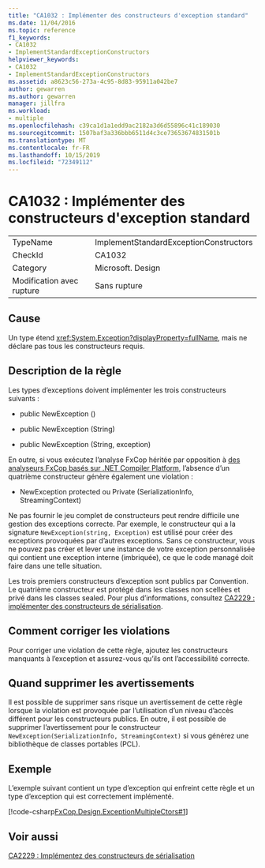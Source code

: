```yaml
---
title: "CA1032 : Implémenter des constructeurs d'exception standard"
ms.date: 11/04/2016
ms.topic: reference
f1_keywords:
- CA1032
- ImplementStandardExceptionConstructors
helpviewer_keywords:
- CA1032
- ImplementStandardExceptionConstructors
ms.assetid: a8623c56-273a-4c95-8d83-95911a042be7
author: gewarren
ms.author: gewarren
manager: jillfra
ms.workload:
- multiple
ms.openlocfilehash: c39ca1d1a1edd9ac2182a3d6d55896c41c189030
ms.sourcegitcommit: 1507baf3a336bbb6511d4c3ce73653674831501b
ms.translationtype: MT
ms.contentlocale: fr-FR
ms.lasthandoff: 10/15/2019
ms.locfileid: "72349112"
---
```

# <a name="ca1032-implement-standard-exception-constructors"></a>CA1032 : Implémenter des constructeurs d'exception standard

|||
|-|-|
|TypeName|ImplementStandardExceptionConstructors|
|CheckId|CA1032|
|Category|Microsoft. Design|
|Modification avec rupture|Sans rupture|

## <a name="cause"></a>Cause

Un type étend <xref:System.Exception?displayProperty=fullName>, mais ne déclare pas tous les constructeurs requis.

## <a name="rule-description"></a>Description de la règle

Les types d’exceptions doivent implémenter les trois constructeurs suivants :

- public NewException ()

- public NewException (String)

- public NewException (String, exception)

En outre, si vous exécutez l’analyse FxCop héritée par opposition à [des analyseurs FxCop basés sur .NET Compiler Platform](../code-quality/roslyn-analyzers-overview.md), l’absence d’un quatrième constructeur génère également une violation :

- NewException protected ou Private (SerializationInfo, StreamingContext)

Ne pas fournir le jeu complet de constructeurs peut rendre difficile une gestion des exceptions correcte. Par exemple, le constructeur qui a la signature `NewException(string, Exception)` est utilisé pour créer des exceptions provoquées par d’autres exceptions. Sans ce constructeur, vous ne pouvez pas créer et lever une instance de votre exception personnalisée qui contient une exception interne (imbriquée), ce que le code managé doit faire dans une telle situation.

Les trois premiers constructeurs d’exception sont publics par Convention. Le quatrième constructeur est protégé dans les classes non scellées et privé dans les classes sealed. Pour plus d’informations, consultez [CA2229 : implémenter des constructeurs de sérialisation](../code-quality/ca2229.md).

## <a name="how-to-fix-violations"></a>Comment corriger les violations

Pour corriger une violation de cette règle, ajoutez les constructeurs manquants à l’exception et assurez-vous qu’ils ont l’accessibilité correcte.

## <a name="when-to-suppress-warnings"></a>Quand supprimer les avertissements

Il est possible de supprimer sans risque un avertissement de cette règle lorsque la violation est provoquée par l’utilisation d’un niveau d’accès différent pour les constructeurs publics. En outre, il est possible de supprimer l’avertissement pour le constructeur `NewException(SerializationInfo, StreamingContext)` si vous générez une bibliothèque de classes portables (PCL).

## <a name="example"></a>Exemple

L’exemple suivant contient un type d’exception qui enfreint cette règle et un type d’exception qui est correctement implémenté.

[!code-csharp[FxCop.Design.ExceptionMultipleCtors#1](../code-quality/codesnippet/CSharp/ca1032-implement-standard-exception-constructors_1.cs)]

## <a name="see-also"></a>Voir aussi

[CA2229 : Implémentez des constructeurs de sérialisation](../code-quality/ca2229.md)